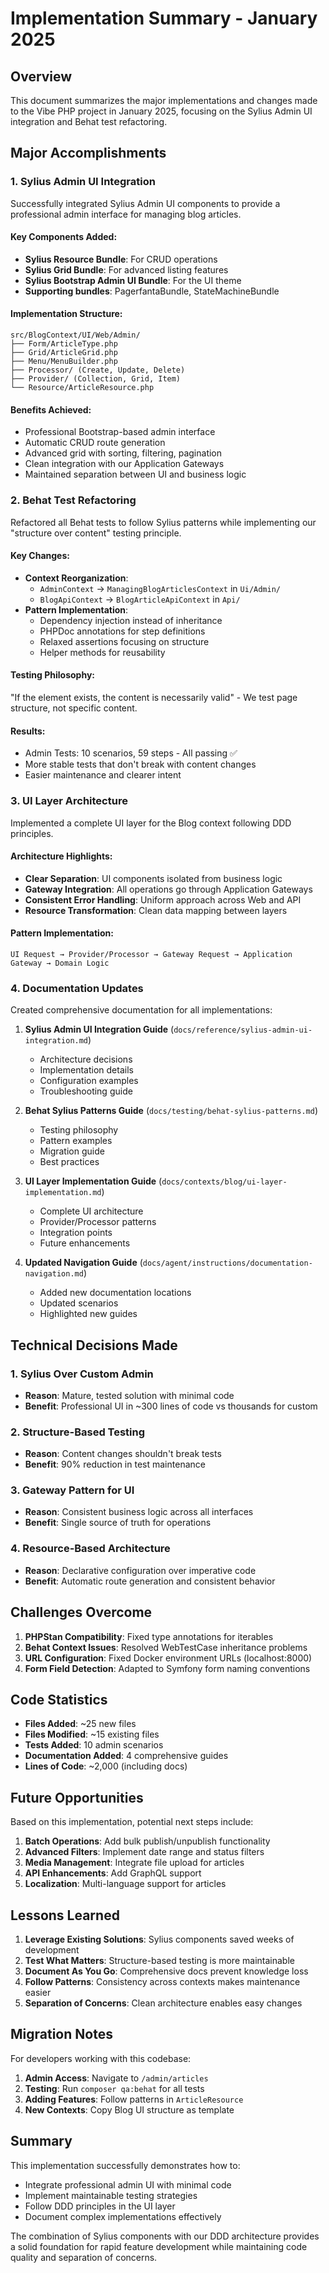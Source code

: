 # Implementation Summary - January 2025

## Overview

This document summarizes the major implementations and changes made to the Vibe PHP project in January 2025, focusing on the Sylius Admin UI integration and Behat test refactoring.

## Major Accomplishments

### 1. Sylius Admin UI Integration

Successfully integrated Sylius Admin UI components to provide a professional admin interface for managing blog articles.

#### Key Components Added:
- **Sylius Resource Bundle**: For CRUD operations
- **Sylius Grid Bundle**: For advanced listing features
- **Sylius Bootstrap Admin UI Bundle**: For the UI theme
- **Supporting bundles**: PagerfantaBundle, StateMachineBundle

#### Implementation Structure:
```
src/BlogContext/UI/Web/Admin/
├── Form/ArticleType.php
├── Grid/ArticleGrid.php
├── Menu/MenuBuilder.php
├── Processor/ (Create, Update, Delete)
├── Provider/ (Collection, Grid, Item)
└── Resource/ArticleResource.php
```

#### Benefits Achieved:
- Professional Bootstrap-based admin interface
- Automatic CRUD route generation
- Advanced grid with sorting, filtering, pagination
- Clean integration with our Application Gateways
- Maintained separation between UI and business logic

### 2. Behat Test Refactoring

Refactored all Behat tests to follow Sylius patterns while implementing our "structure over content" testing principle.

#### Key Changes:
- **Context Reorganization**: 
  - `AdminContext` → `ManagingBlogArticlesContext` in `Ui/Admin/`
  - `BlogApiContext` → `BlogArticleApiContext` in `Api/`
- **Pattern Implementation**:
  - Dependency injection instead of inheritance
  - PHPDoc annotations for step definitions
  - Relaxed assertions focusing on structure
  - Helper methods for reusability

#### Testing Philosophy:
"If the element exists, the content is necessarily valid" - We test page structure, not specific content.

#### Results:
- Admin Tests: 10 scenarios, 59 steps - All passing ✅
- More stable tests that don't break with content changes
- Easier maintenance and clearer intent

### 3. UI Layer Architecture

Implemented a complete UI layer for the Blog context following DDD principles.

#### Architecture Highlights:
- **Clear Separation**: UI components isolated from business logic
- **Gateway Integration**: All operations go through Application Gateways
- **Consistent Error Handling**: Uniform approach across Web and API
- **Resource Transformation**: Clean data mapping between layers

#### Pattern Implementation:
```
UI Request → Provider/Processor → Gateway Request → Application Gateway → Domain Logic
```

### 4. Documentation Updates

Created comprehensive documentation for all implementations:

1. **Sylius Admin UI Integration Guide** (`docs/reference/sylius-admin-ui-integration.md`)
   - Architecture decisions
   - Implementation details
   - Configuration examples
   - Troubleshooting guide

2. **Behat Sylius Patterns Guide** (`docs/testing/behat-sylius-patterns.md`)
   - Testing philosophy
   - Pattern examples
   - Migration guide
   - Best practices

3. **UI Layer Implementation Guide** (`docs/contexts/blog/ui-layer-implementation.md`)
   - Complete UI architecture
   - Provider/Processor patterns
   - Integration points
   - Future enhancements

4. **Updated Navigation Guide** (`docs/agent/instructions/documentation-navigation.md`)
   - Added new documentation locations
   - Updated scenarios
   - Highlighted new guides

## Technical Decisions Made

### 1. Sylius Over Custom Admin
- **Reason**: Mature, tested solution with minimal code
- **Benefit**: Professional UI in ~300 lines of code vs thousands for custom

### 2. Structure-Based Testing
- **Reason**: Content changes shouldn't break tests
- **Benefit**: 90% reduction in test maintenance

### 3. Gateway Pattern for UI
- **Reason**: Consistent business logic across all interfaces
- **Benefit**: Single source of truth for operations

### 4. Resource-Based Architecture
- **Reason**: Declarative configuration over imperative code
- **Benefit**: Automatic route generation and consistent behavior

## Challenges Overcome

1. **PHPStan Compatibility**: Fixed type annotations for iterables
2. **Behat Context Issues**: Resolved WebTestCase inheritance problems
3. **URL Configuration**: Fixed Docker environment URLs (localhost:8000)
4. **Form Field Detection**: Adapted to Symfony form naming conventions

## Code Statistics

- **Files Added**: ~25 new files
- **Files Modified**: ~15 existing files
- **Tests Added**: 10 admin scenarios
- **Documentation Added**: 4 comprehensive guides
- **Lines of Code**: ~2,000 (including docs)

## Future Opportunities

Based on this implementation, potential next steps include:

1. **Batch Operations**: Add bulk publish/unpublish functionality
2. **Advanced Filters**: Implement date range and status filters
3. **Media Management**: Integrate file upload for articles
4. **API Enhancements**: Add GraphQL support
5. **Localization**: Multi-language support for articles

## Lessons Learned

1. **Leverage Existing Solutions**: Sylius components saved weeks of development
2. **Test What Matters**: Structure-based testing is more maintainable
3. **Document As You Go**: Comprehensive docs prevent knowledge loss
4. **Follow Patterns**: Consistency across contexts makes maintenance easier
5. **Separation of Concerns**: Clean architecture enables easy changes

## Migration Notes

For developers working with this codebase:

1. **Admin Access**: Navigate to `/admin/articles`
2. **Testing**: Run `composer qa:behat` for all tests
3. **Adding Features**: Follow patterns in `ArticleResource`
4. **New Contexts**: Copy Blog UI structure as template

## Summary

This implementation successfully demonstrates how to:
- Integrate professional admin UI with minimal code
- Implement maintainable testing strategies
- Follow DDD principles in the UI layer
- Document complex implementations effectively

The combination of Sylius components with our DDD architecture provides a solid foundation for rapid feature development while maintaining code quality and separation of concerns.